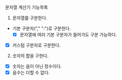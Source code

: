 문자열 계산기 기능목록
1. 문자열를 구분한다.
- 기본 구분자("," ":")로 구분한다.
    - [X] 문자열에 여러 기본 구분자가 들어가도 구분 가능하다.
- [X] 커스텀 구분자로 구분한다.
2. 숫자의 합을 구한다.
- [X] 숫자는 음이 아닌 정수이다.
- [X] 음수는 더할 수 없다.